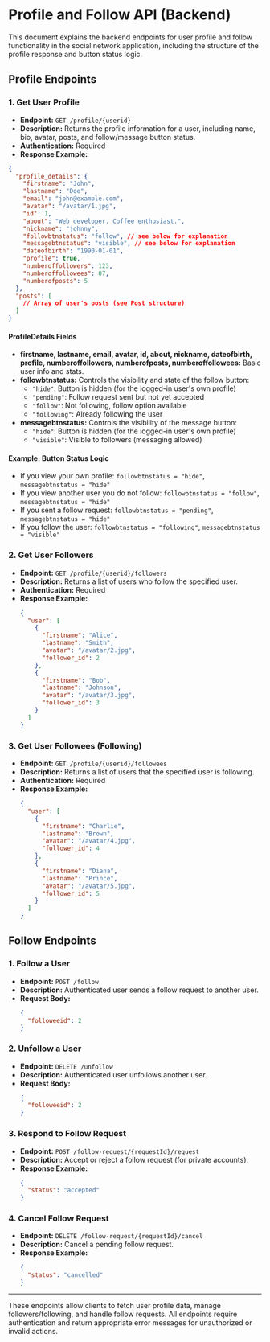 # Profile and Follow API (Backend)

This document explains the backend endpoints for user profile and follow functionality in the social network application, including the structure of the profile response and button status logic.

## Profile Endpoints

### 1. Get User Profile
- **Endpoint:** `GET /profile/{userid}`
- **Description:** Returns the profile information for a user, including name, bio, avatar, posts, and follow/message button status.
- **Authentication:** Required
- **Response Example:**
```json
{
  "profile_details": {
    "firstname": "John",
    "lastname": "Doe",
    "email": "john@example.com",
    "avatar": "/avatar/1.jpg",
    "id": 1,
    "about": "Web developer. Coffee enthusiast.",
    "nickname": "johnny",
    "followbtnstatus": "follow", // see below for explanation
    "messagebtnstatus": "visible", // see below for explanation
    "dateofbirth": "1990-01-01",
    "profile": true,
    "numberoffollowers": 123,
    "numberoffollowees": 87,
    "numberofposts": 5
  },
  "posts": [
    // Array of user's posts (see Post structure)
  ]
}
```

#### ProfileDetails Fields
- **firstname, lastname, email, avatar, id, about, nickname, dateofbirth, profile, numberoffollowers, numberofposts, numberoffollowees:** Basic user info and stats.
- **followbtnstatus:** Controls the visibility and state of the follow button:
  - `"hide"`: Button is hidden (for the logged-in user's own profile)
  - `"pending"`: Follow request sent but not yet accepted
  - `"follow"`: Not following, follow option available
  - `"following"`: Already following the user
- **messagebtnstatus:** Controls the visibility of the message button:
  - `"hide"`: Button is hidden (for the logged-in user's own profile)
  - `"visible"`: Visible to followers (messaging allowed)

#### Example: Button Status Logic
- If you view your own profile: `followbtnstatus = "hide"`, `messagebtnstatus = "hide"`
- If you view another user you do not follow: `followbtnstatus = "follow"`, `messagebtnstatus = "hide"`
- If you sent a follow request: `followbtnstatus = "pending"`, `messagebtnstatus = "hide"`
- If you follow the user: `followbtnstatus = "following"`, `messagebtnstatus = "visible"`

### 2. Get User Followers
- **Endpoint:** `GET /profile/{userid}/followers`
- **Description:** Returns a list of users who follow the specified user.
- **Authentication:** Required
- **Response Example:**
  ```json
  {
    "user": [
      {
        "firstname": "Alice",
        "lastname": "Smith",
        "avatar": "/avatar/2.jpg",
        "follower_id": 2
      },
      {
        "firstname": "Bob",
        "lastname": "Johnson",
        "avatar": "/avatar/3.jpg",
        "follower_id": 3
      }
    ]
  }
  ```

### 3. Get User Followees (Following)
- **Endpoint:** `GET /profile/{userid}/followees`
- **Description:** Returns a list of users that the specified user is following.
- **Authentication:** Required
- **Response Example:**
  ```json
  {
    "user": [
      {
        "firstname": "Charlie",
        "lastname": "Brown",
        "avatar": "/avatar/4.jpg",
        "follower_id": 4
      },
      {
        "firstname": "Diana",
        "lastname": "Prince",
        "avatar": "/avatar/5.jpg",
        "follower_id": 5
      }
    ]
  }
  ```

## Follow Endpoints

### 1. Follow a User
- **Endpoint:** `POST /follow`
- **Description:** Authenticated user sends a follow request to another user.
- **Request Body:**
  ```json
  {
    "followeeid": 2
  }
  ```

### 2. Unfollow a User
- **Endpoint:** `DELETE /unfollow`
- **Description:** Authenticated user unfollows another user.
- **Request Body:**
  ```json
  {
    "followeeid": 2
  }
  ```

### 3. Respond to Follow Request
- **Endpoint:** `POST /follow-request/{requestId}/request`
- **Description:** Accept or reject a follow request (for private accounts).
- **Response Example:**
  ```json
  {
    "status": "accepted"
  }
  ```

### 4. Cancel Follow Request
- **Endpoint:** `DELETE /follow-request/{requestId}/cancel`
- **Description:** Cancel a pending follow request.
- **Response Example:**
  ```json
  {
    "status": "cancelled"
  }
  ```

---

These endpoints allow clients to fetch user profile data, manage followers/following, and handle follow requests. All endpoints require authentication and return appropriate error messages for unauthorized or invalid actions.
